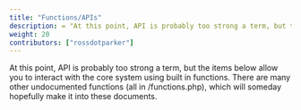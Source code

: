 ```yaml
---
title: "Functions/APIs"
description: = "At this point, API is probably too strong a term, but the items below allow you to interact with the core system using built in functions. There are many other undocumented functions (all in /functions.php), which will someday hopefully make it into these documents."
weight: 20
contributors: ["rossdotparker"]
---
```


At this point, API is probably too strong a term, but the items below allow you to interact with the core system using built in functions. There are many other undocumented functions (all in /functions.php), which will someday hopefully make it into these documents.


